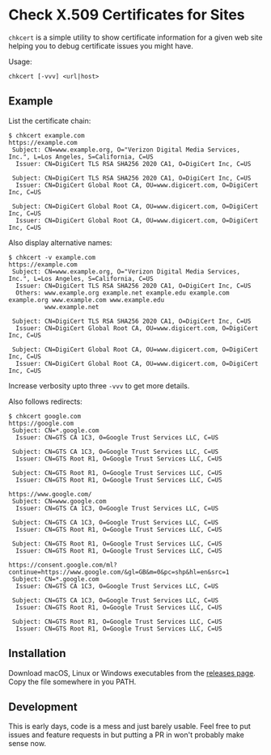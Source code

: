 # Check X.509 Certificates for Sites

`chkcert` is a simple utility to show certificate information for a given web
site helping you to debug certificate issues you might have.

Usage:
```
chkcert [-vvv] <url|host>
```

## Example

List the certificate chain:
```
$ chkcert example.com
https://example.com
 Subject: CN=www.example.org, O="Verizon Digital Media Services, Inc.", L=Los Angeles, S=California, C=US
  Issuer: CN=DigiCert TLS RSA SHA256 2020 CA1, O=DigiCert Inc, C=US

 Subject: CN=DigiCert TLS RSA SHA256 2020 CA1, O=DigiCert Inc, C=US
  Issuer: CN=DigiCert Global Root CA, OU=www.digicert.com, O=DigiCert Inc, C=US

 Subject: CN=DigiCert Global Root CA, OU=www.digicert.com, O=DigiCert Inc, C=US
  Issuer: CN=DigiCert Global Root CA, OU=www.digicert.com, O=DigiCert Inc, C=US
```

Also display alternative names:
```
$ chkcert -v example.com
https://example.com
 Subject: CN=www.example.org, O="Verizon Digital Media Services, Inc.", L=Los Angeles, S=California, C=US
  Issuer: CN=DigiCert TLS RSA SHA256 2020 CA1, O=DigiCert Inc, C=US
  Others: www.example.org example.net example.edu example.com example.org www.example.com www.example.edu
          www.example.net

 Subject: CN=DigiCert TLS RSA SHA256 2020 CA1, O=DigiCert Inc, C=US
  Issuer: CN=DigiCert Global Root CA, OU=www.digicert.com, O=DigiCert Inc, C=US

 Subject: CN=DigiCert Global Root CA, OU=www.digicert.com, O=DigiCert Inc, C=US
  Issuer: CN=DigiCert Global Root CA, OU=www.digicert.com, O=DigiCert Inc, C=US
```
Increase verbosity upto three `-vvv` to get more details.

Also follows redirects:
```
$ chkcert google.com
https://google.com
 Subject: CN=*.google.com
  Issuer: CN=GTS CA 1C3, O=Google Trust Services LLC, C=US

 Subject: CN=GTS CA 1C3, O=Google Trust Services LLC, C=US
  Issuer: CN=GTS Root R1, O=Google Trust Services LLC, C=US

 Subject: CN=GTS Root R1, O=Google Trust Services LLC, C=US
  Issuer: CN=GTS Root R1, O=Google Trust Services LLC, C=US

https://www.google.com/
 Subject: CN=www.google.com
  Issuer: CN=GTS CA 1C3, O=Google Trust Services LLC, C=US

 Subject: CN=GTS CA 1C3, O=Google Trust Services LLC, C=US
  Issuer: CN=GTS Root R1, O=Google Trust Services LLC, C=US

 Subject: CN=GTS Root R1, O=Google Trust Services LLC, C=US
  Issuer: CN=GTS Root R1, O=Google Trust Services LLC, C=US

https://consent.google.com/ml?continue=https://www.google.com/&gl=GB&m=0&pc=shp&hl=en&src=1
 Subject: CN=*.google.com
  Issuer: CN=GTS CA 1C3, O=Google Trust Services LLC, C=US

 Subject: CN=GTS CA 1C3, O=Google Trust Services LLC, C=US
  Issuer: CN=GTS Root R1, O=Google Trust Services LLC, C=US

 Subject: CN=GTS Root R1, O=Google Trust Services LLC, C=US
  Issuer: CN=GTS Root R1, O=Google Trust Services LLC, C=US
```

## Installation

Download macOS, Linux or Windows executables from the
[releases page](https://github.com/mtmk/chkcert/releases).
Copy the file somewhere in you PATH.

## Development

This is early days, code is a mess and just barely usable. Feel free to put
issues and feature requests in but putting a PR in won't probably make
sense now.

